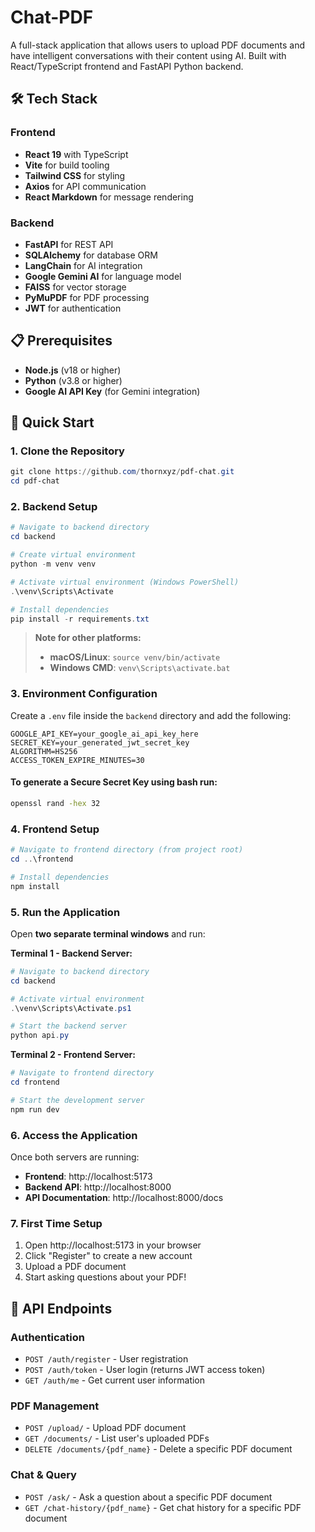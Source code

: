 # Chat-PDF

A full-stack application that allows users to upload PDF documents and have intelligent conversations with their content using AI. Built with React/TypeScript frontend and FastAPI Python backend.

## 🛠️ Tech Stack

### Frontend

- **React 19** with TypeScript
- **Vite** for build tooling
- **Tailwind CSS** for styling
- **Axios** for API communication
- **React Markdown** for message rendering

### Backend

- **FastAPI** for REST API
- **SQLAlchemy** for database ORM
- **LangChain** for AI integration
- **Google Gemini AI** for language model
- **FAISS** for vector storage
- **PyMuPDF** for PDF processing
- **JWT** for authentication

## 📋 Prerequisites

- **Node.js** (v18 or higher)
- **Python** (v3.8 or higher)
- **Google AI API Key** (for Gemini integration)

## 🚀 Quick Start

### 1. Clone the Repository

```powershell
git clone https://github.com/thornxyz/pdf-chat.git
cd pdf-chat
```

### 2. Backend Setup

```powershell
# Navigate to backend directory
cd backend

# Create virtual environment
python -m venv venv

# Activate virtual environment (Windows PowerShell)
.\venv\Scripts\Activate

# Install dependencies
pip install -r requirements.txt
```

> **Note for other platforms:**
>
> - **macOS/Linux**: `source venv/bin/activate`
> - **Windows CMD**: `venv\Scripts\activate.bat`

### 3. Environment Configuration

Create a `.env` file inside the `backend` directory and add the following:

```env
GOOGLE_API_KEY=your_google_ai_api_key_here
SECRET_KEY=your_generated_jwt_secret_key
ALGORITHM=HS256
ACCESS_TOKEN_EXPIRE_MINUTES=30
```

#### To generate a Secure Secret Key using bash run:

```bash
openssl rand -hex 32
```

### 4. Frontend Setup

```powershell
# Navigate to frontend directory (from project root)
cd ..\frontend

# Install dependencies
npm install
```

### 5. Run the Application

Open **two separate terminal windows** and run:

**Terminal 1 - Backend Server:**

```powershell
# Navigate to backend directory
cd backend

# Activate virtual environment
.\venv\Scripts\Activate.ps1

# Start the backend server
python api.py
```

**Terminal 2 - Frontend Server:**

```powershell
# Navigate to frontend directory
cd frontend

# Start the development server
npm run dev
```

### 6. Access the Application

Once both servers are running:

- **Frontend**: http://localhost:5173
- **Backend API**: http://localhost:8000
- **API Documentation**: http://localhost:8000/docs

### 7. First Time Setup

1. Open http://localhost:5173 in your browser
2. Click "Register" to create a new account
3. Upload a PDF document
4. Start asking questions about your PDF!

## 📝 API Endpoints

### Authentication

- `POST /auth/register` - User registration
- `POST /auth/token` - User login (returns JWT access token)
- `GET /auth/me` - Get current user information

### PDF Management

- `POST /upload/` - Upload PDF document
- `GET /documents/` - List user's uploaded PDFs
- `DELETE /documents/{pdf_name}` - Delete a specific PDF document

### Chat & Query

- `POST /ask/` - Ask a question about a specific PDF document
- `GET /chat-history/{pdf_name}` - Get chat history for a specific PDF document
